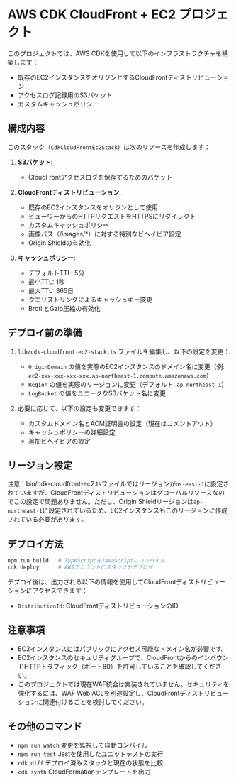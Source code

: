 # AWS CDK CloudFront + EC2 プロジェクト

このプロジェクトでは、AWS CDKを使用して以下のインフラストラクチャを構築します：

- 既存のEC2インスタンスをオリジンとするCloudFrontディストリビューション
- アクセスログ記録用のS3バケット
- カスタムキャッシュポリシー

## 構成内容

このスタック（`CdkCloudFrontEc2Stack`）は次のリソースを作成します：

1. **S3バケット**:
   - CloudFrontアクセスログを保存するためのバケット

2. **CloudFrontディストリビューション**:
   - 既存のEC2インスタンスをオリジンとして使用
   - ビューワーからのHTTPリクエストをHTTPSにリダイレクト
   - カスタムキャッシュポリシー
   - 画像パス（/images/*）に対する特別なビヘイビア設定
   - Origin Shieldの有効化

3. **キャッシュポリシー**:
   - デフォルトTTL: 5分
   - 最小TTL: 1秒
   - 最大TTL: 365日
   - クエリストリングによるキャッシュキー変更
   - BrotliとGzip圧縮の有効化

## デプロイ前の準備

1. `lib/cdk-cloudfront-ec2-stack.ts` ファイルを編集し、以下の設定を変更：
   - `OriginDomain` の値を実際のEC2インスタンスのドメイン名に変更（例: `ec2-xxx-xxx-xxx-xxx.ap-northeast-1.compute.amazonaws.com`）
   - `Region` の値を実際のリージョンに変更（デフォルト: `ap-northeast-1`）
   - `LogBucket` の値をユニークなS3バケット名に変更

2. 必要に応じて、以下の設定も変更できます：
   - カスタムドメイン名とACM証明書の設定（現在はコメントアウト）
   - キャッシュポリシーの詳細設定
   - 追加ビヘイビアの設定

## リージョン設定

注意：bin/cdk-cloudfront-ec2.tsファイルではリージョンが`us-east-1`に設定されていますが、CloudFrontディストリビューションはグローバルリソースなのでこの設定で問題ありません。ただし、Origin Shieldリージョンは`ap-northeast-1`に設定されているため、EC2インスタンスもこのリージョンに作成されている必要があります。

## デプロイ方法

```bash
npm run build   # TypeScriptをJavaScriptにコンパイル
cdk deploy      # AWSアカウントにスタックをデプロイ
```

デプロイ後は、出力される以下の情報を使用してCloudFrontディストリビューションにアクセスできます：
- `DistributionId`: CloudFrontディストリビューションのID

## 注意事項

- EC2インスタンスにはパブリックにアクセス可能なドメイン名が必要です。
- EC2インスタンスのセキュリティグループで、CloudFrontからのインバウンドHTTPトラフィック（ポート80）を許可していることを確認してください。
- このプロジェクトでは現在WAF統合は実装されていません。セキュリティを強化するには、WAF Web ACLを別途設定し、CloudFrontディストリビューションに関連付けることを検討してください。

## その他のコマンド

* `npm run watch`   変更を監視して自動コンパイル
* `npm run test`    Jestを使用したユニットテストの実行
* `cdk diff`        デプロイ済みスタックと現在の状態を比較
* `cdk synth`       CloudFormationテンプレートを出力
